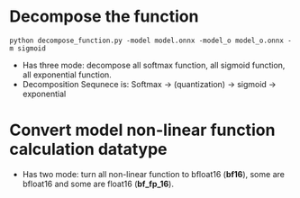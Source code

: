 # Decompose the function
```
python decompose_function.py -model model.onnx -model_o model_o.onnx -m sigmoid
```
- Has three mode: decompose all softmax function, all sigmoid function, all exponential function.
- Decomposition Sequnece is: Softmax -> (quantization) -> sigmoid -> exponential

# Convert model non-linear function calculation datatype
- Has two mode: turn all non-linear function to bfloat16 (**bf16**), some are bfloat16 and some are float16 (**bf_fp_16**).
